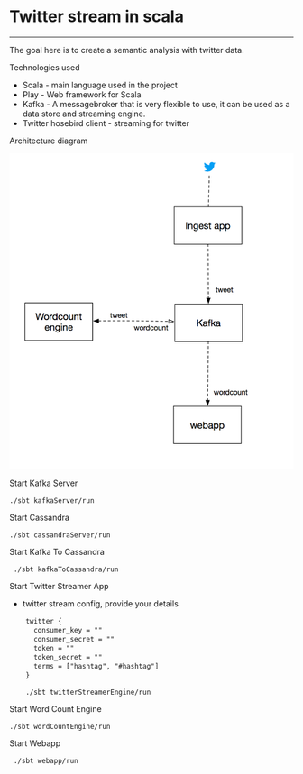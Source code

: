 # Twitter stream in scala
-----------------------

The goal here is to create a semantic analysis with twitter data.


Technologies used
 - Scala - main language used in the project
 - Play - Web framework for Scala
 - Kafka - A messagebroker that is very flexible to use, it can be used as a data store and streaming engine.
 - Twitter hosebird client - streaming for twitter

Architecture diagram

 ![Twitterstream 1.0](/twitter-stream-diagram.png?raw=true)

Start Kafka Server 

    ./sbt kafkaServer/run

Start Cassandra

    ./sbt cassandraServer/run
    

Start Kafka To Cassandra

     ./sbt kafkaToCassandra/run
 
Start Twitter Streamer App

- twitter stream config, provide your details

```
    twitter {
      consumer_key = ""
      consumer_secret = ""
      token = ""
      token_secret = ""
      terms = ["hashtag", "#hashtag"]
    }
```

```
    ./sbt twitterStreamerEngine/run
```

    
Start Word Count Engine 

    ./sbt wordCountEngine/run
    
    
Start Webapp
     
     ./sbt webapp/run
     
     